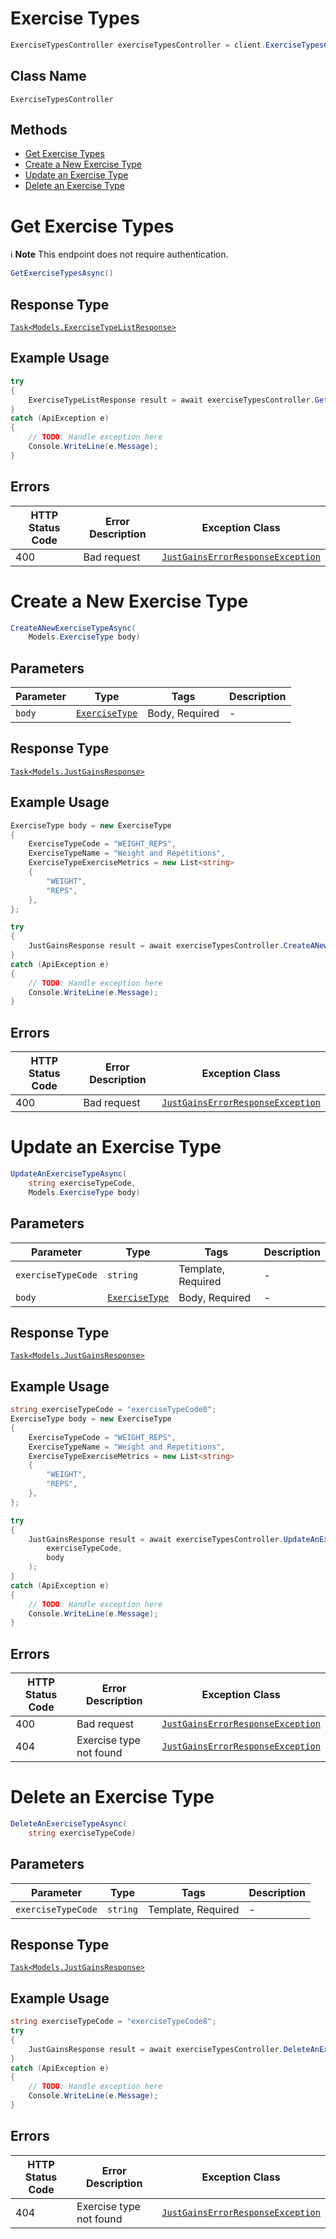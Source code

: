 # Exercise Types

```csharp
ExerciseTypesController exerciseTypesController = client.ExerciseTypesController;
```

## Class Name

`ExerciseTypesController`

## Methods

* [Get Exercise Types](../../doc/controllers/exercise-types.md#get-exercise-types)
* [Create a New Exercise Type](../../doc/controllers/exercise-types.md#create-a-new-exercise-type)
* [Update an Exercise Type](../../doc/controllers/exercise-types.md#update-an-exercise-type)
* [Delete an Exercise Type](../../doc/controllers/exercise-types.md#delete-an-exercise-type)


# Get Exercise Types

:information_source: **Note** This endpoint does not require authentication.

```csharp
GetExerciseTypesAsync()
```

## Response Type

[`Task<Models.ExerciseTypeListResponse>`](../../doc/models/exercise-type-list-response.md)

## Example Usage

```csharp
try
{
    ExerciseTypeListResponse result = await exerciseTypesController.GetExerciseTypesAsync();
}
catch (ApiException e)
{
    // TODO: Handle exception here
    Console.WriteLine(e.Message);
}
```

## Errors

| HTTP Status Code | Error Description | Exception Class |
|  --- | --- | --- |
| 400 | Bad request | [`JustGainsErrorResponseException`](../../doc/models/just-gains-error-response-exception.md) |


# Create a New Exercise Type

```csharp
CreateANewExerciseTypeAsync(
    Models.ExerciseType body)
```

## Parameters

| Parameter | Type | Tags | Description |
|  --- | --- | --- | --- |
| `body` | [`ExerciseType`](../../doc/models/exercise-type.md) | Body, Required | - |

## Response Type

[`Task<Models.JustGainsResponse>`](../../doc/models/just-gains-response.md)

## Example Usage

```csharp
ExerciseType body = new ExerciseType
{
    ExerciseTypeCode = "WEIGHT_REPS",
    ExerciseTypeName = "Weight and Repetitions",
    ExerciseTypeExerciseMetrics = new List<string>
    {
        "WEIGHT",
        "REPS",
    },
};

try
{
    JustGainsResponse result = await exerciseTypesController.CreateANewExerciseTypeAsync(body);
}
catch (ApiException e)
{
    // TODO: Handle exception here
    Console.WriteLine(e.Message);
}
```

## Errors

| HTTP Status Code | Error Description | Exception Class |
|  --- | --- | --- |
| 400 | Bad request | [`JustGainsErrorResponseException`](../../doc/models/just-gains-error-response-exception.md) |


# Update an Exercise Type

```csharp
UpdateAnExerciseTypeAsync(
    string exerciseTypeCode,
    Models.ExerciseType body)
```

## Parameters

| Parameter | Type | Tags | Description |
|  --- | --- | --- | --- |
| `exerciseTypeCode` | `string` | Template, Required | - |
| `body` | [`ExerciseType`](../../doc/models/exercise-type.md) | Body, Required | - |

## Response Type

[`Task<Models.JustGainsResponse>`](../../doc/models/just-gains-response.md)

## Example Usage

```csharp
string exerciseTypeCode = "exerciseTypeCode8";
ExerciseType body = new ExerciseType
{
    ExerciseTypeCode = "WEIGHT_REPS",
    ExerciseTypeName = "Weight and Repetitions",
    ExerciseTypeExerciseMetrics = new List<string>
    {
        "WEIGHT",
        "REPS",
    },
};

try
{
    JustGainsResponse result = await exerciseTypesController.UpdateAnExerciseTypeAsync(
        exerciseTypeCode,
        body
    );
}
catch (ApiException e)
{
    // TODO: Handle exception here
    Console.WriteLine(e.Message);
}
```

## Errors

| HTTP Status Code | Error Description | Exception Class |
|  --- | --- | --- |
| 400 | Bad request | [`JustGainsErrorResponseException`](../../doc/models/just-gains-error-response-exception.md) |
| 404 | Exercise type not found | [`JustGainsErrorResponseException`](../../doc/models/just-gains-error-response-exception.md) |


# Delete an Exercise Type

```csharp
DeleteAnExerciseTypeAsync(
    string exerciseTypeCode)
```

## Parameters

| Parameter | Type | Tags | Description |
|  --- | --- | --- | --- |
| `exerciseTypeCode` | `string` | Template, Required | - |

## Response Type

[`Task<Models.JustGainsResponse>`](../../doc/models/just-gains-response.md)

## Example Usage

```csharp
string exerciseTypeCode = "exerciseTypeCode8";
try
{
    JustGainsResponse result = await exerciseTypesController.DeleteAnExerciseTypeAsync(exerciseTypeCode);
}
catch (ApiException e)
{
    // TODO: Handle exception here
    Console.WriteLine(e.Message);
}
```

## Errors

| HTTP Status Code | Error Description | Exception Class |
|  --- | --- | --- |
| 404 | Exercise type not found | [`JustGainsErrorResponseException`](../../doc/models/just-gains-error-response-exception.md) |

